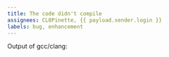 ```yaml
---
title: The code didn't compile
assignees: CL0Pinette, {{ payload.sender.login }}
labels: bug, enhancement
---
```

Output of gcc/clang:
